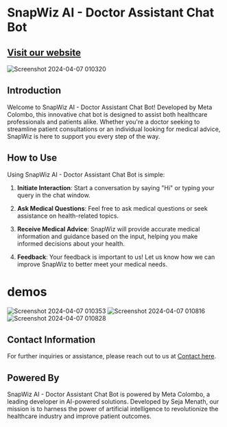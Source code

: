 # SnapWiz AI - Doctor Assistant Chat Bot
## [Visit our website]( https://ai-doctor-ke8y.onrender.com)
![Screenshot 2024-04-07 010320](https://github.com/Seja-menath-dev/SnapWiz-Ai-Medicalbot/assets/166058763/e042f79e-88c5-47e2-9a1a-fbbfd19d50bd)


## Introduction

Welcome to SnapWiz AI - Doctor Assistant Chat Bot! Developed by Meta Colombo, this innovative chat bot is designed to assist both healthcare professionals and patients alike. Whether you're a doctor seeking to streamline patient consultations or an individual looking for medical advice, SnapWiz is here to support you every step of the way.

## How to Use

Using SnapWiz AI - Doctor Assistant Chat Bot is simple:

1. **Initiate Interaction**: Start a conversation by saying "Hi" or typing your query in the chat window.
  
2. **Ask Medical Questions**: Feel free to ask medical questions or seek assistance on health-related topics.
  
3. **Receive Medical Advice**: SnapWiz will provide accurate medical information and guidance based on the input, helping you make informed decisions about your health.
  
4. **Feedback**: Your feedback is important to us! Let us know how we can improve SnapWiz to better meet your medical needs.

# demos
![Screenshot 2024-04-07 010353](https://github.com/Seja-menath-dev/SnapWiz-Ai-Medicalbot/assets/166058763/40284052-a02c-4f7c-bc33-7b3bf6b289fe)
![Screenshot 2024-04-07 010816](https://github.com/Seja-menath-dev/SnapWiz-Ai-Medicalbot/assets/166058763/cc8d6a98-b01b-4ea4-af78-650b315e875c)
![Screenshot 2024-04-07 010828](https://github.com/Seja-menath-dev/SnapWiz-Ai-Medicalbot/assets/166058763/870a19b9-ea94-487f-8c0f-f0d1be4da3eb)


## Contact Information

For further inquiries or assistance, please reach out to us at [Contact here](sejamenath.development.ai@gmail.com
).

## Powered By

SnapWiz AI - Doctor Assistant Chat Bot is powered by Meta Colombo, a leading developer in AI-powered solutions. Developed by Seja Menath, our mission is to harness the power of artificial intelligence to revolutionize the healthcare industry and improve patient outcomes.

